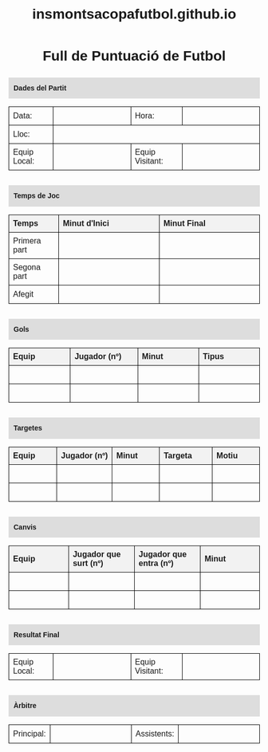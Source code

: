 # insmontsacopafutbol.github.io
<html lang="ca">
<head>
  <meta charset="UTF-8" />
  <meta name="viewport" content="width=device-width, initial-scale=1.0"/>
  <title>Full de Puntuació de Futbol</title>
  <style>
    body {
      font-family: Arial, sans-serif;
      margin: 20px;
      line-height: 1.6;
    }
    h1 {
      text-align: center;
    }
    table {
      width: 100%;
      border-collapse: collapse;
      margin-bottom: 30px;
    }
    th, td {
      border: 1px solid #000;
      padding: 8px;
      text-align: left;
    }
    th {
      background-color: #f2f2f2;
    }
    .section-title {
      background-color: #ddd;
      font-weight: bold;
      padding: 10px;
      margin-top: 20px;
    }
    input {
      width: 100%;
      border: none;
      background: transparent;
      font-size: 1em;
    }
    input:focus {
      outline: none;
      background: #e6f7ff;
    }
  </style>
</head>
<body>
  <h1>Full de Puntuació de Futbol</h1>

  <div class="section-title">Dades del Partit</div>
  <table>
    <tr><td>Data:</td><td><input type="text"/></td><td>Hora:</td><td><input type="text"/></td></tr>
    <tr><td>Lloc:</td><td colspan="3"><input type="text"/></td></tr>
    <tr><td>Equip Local:</td><td><input type="text"/></td><td>Equip Visitant:</td><td><input type="text"/></td></tr>
  </table>

  <div class="section-title">Temps de Joc</div>
  <table>
    <tr><th>Temps</th><th>Minut d'Inici</th><th>Minut Final</th></tr>
    <tr><td>Primera part</td><td><input type="text"/></td><td><input type="text"/></td></tr>
    <tr><td>Segona part</td><td><input type="text"/></td><td><input type="text"/></td></tr>
    <tr><td>Afegit</td><td><input type="text"/></td><td><input type="text"/></td></tr>
  </table>

  <div class="section-title">Gols</div>
  <table>
    <tr><th>Equip</th><th>Jugador (nº)</th><th>Minut</th><th>Tipus</th></tr>
    <tr><td><input type="text"/></td><td><input type="text"/></td><td><input type="text"/></td><td><input type="text"/></td></tr>
    <tr><td><input type="text"/></td><td><input type="text"/></td><td><input type="text"/></td><td><input type="text"/></td></tr>
  </table>

  <div class="section-title">Targetes</div>
  <table>
    <tr><th>Equip</th><th>Jugador (nº)</th><th>Minut</th><th>Targeta</th><th>Motiu</th></tr>
    <tr><td><input type="text"/></td><td><input type="text"/></td><td><input type="text"/></td><td><input type="text"/></td><td><input type="text"/></td></tr>
    <tr><td><input type="text"/></td><td><input type="text"/></td><td><input type="text"/></td><td><input type="text"/></td><td><input type="text"/></td></tr>
  </table>

  <div class="section-title">Canvis</div>
  <table>
    <tr><th>Equip</th><th>Jugador que surt (nº)</th><th>Jugador que entra (nº)</th><th>Minut</th></tr>
    <tr><td><input type="text"/></td><td><input type="text"/></td><td><input type="text"/></td><td><input type="text"/></td></tr>
    <tr><td><input type="text"/></td><td><input type="text"/></td><td><input type="text"/></td><td><input type="text"/></td></tr>
  </table>

  <div class="section-title">Resultat Final</div>
  <table>
    <tr><td>Equip Local:</td><td><input type="text"/></td><td>Equip Visitant:</td><td><input type="text"/></td></tr>
  </table>

  <div class="section-title">Àrbitre</div>
  <table>
    <tr><td>Principal:</td><td><input type="text"/></td><td>Assistents:</td><td><input type="text"/></td></tr>
  </table>

  <script>
    // Desa les dades quan s'edita algun camp
    document.addEventListener("input", () => {
      const inputs = document.querySelectorAll("input");
      const data = {};
      inputs.forEach((input, i) => data[i] = input.value);
      localStorage.setItem("futbolFormData", JSON.stringify(data));
    });

    // Carrega les dades guardades si existeixen
    window.addEventListener("DOMContentLoaded", () => {
      const saved = JSON.parse(localStorage.getItem("futbolFormData") || "{}");
      const inputs = document.querySelectorAll("input");
      inputs.forEach((input, i) => {
        if (saved[i]) input.value = saved[i];
      });
    });
  </script>
</body>
</html>
